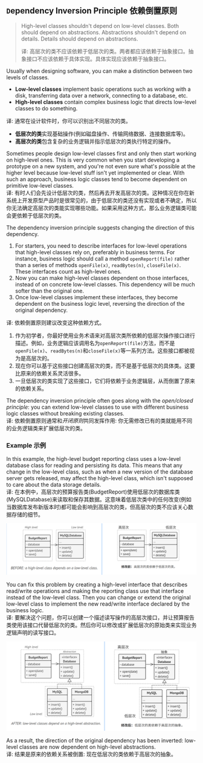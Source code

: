 ## `D`ependency Inversion Principle 依赖倒置原则

> High-level classes shouldn't depend on low-level classes. Both should depend on abstractions. Abstractions shouldn't 
> depend on details. Details should depend on abstractions.
> 
> 译: 高层次的类不应该依赖于低层次的类。两者都应该依赖于抽象接口。抽象接口不应该依赖于具体实现。具体实现应该依赖于抽象接口。

Usually when designing software, you can make a distinction between two levels of classes.
- **Low-level classes** implement basic operations such as working with a disk, transferring data over a network, 
connecting to a database, etc.
- **High-level classes** contain complex business logic that directs low-level classes to do something.

译: 通常在设计软件时，你可以识别出不同层次的类。
- **低层次的类**实现基础操作(例如磁盘操作、传输网络数据、连接数据库等)。
- **高层次的类**包含复杂的业务逻辑并指示低层次的类执行特定的操作。

Sometimes people design low-level classes first and only then start working on high-level ones. This is very common when
you start developing a prototype on a new system, and you're not even sure what's possible at the higher level because
low-level stuff isn't yet implemented or clear. With such an approach, business logic classes tend to become dependent on
primitive low-level classes.   
译: 有时人们会先设计低层次的类，然后再去开发高层次的类。这种情况在你在新系统上开发原型产品时是很常见的，由于低层次的类还没有实现或者不确定，所以
你无法确定高层次的类能实现哪些功能。如果采用这种方式，那么业务逻辑类可能会更依赖于低层次的类。

The dependency inversion principle suggests changing the direction of this dependency.
1. For starters, you need to describe interfaces for low-level operations that high-level classes rely on, preferably 
   in business terms. For instance, business logic should call a method `openReport(file)` rather than a series of methods
   `openFile(x)`, `readBytes(n)`, `closeFile(x)`. These interfaces count as high-level ones.
2. Now you can make high-level classes dependent on those interfaces, instead of on concrete low-level classes. This
   dependency will be much softer than the original one.
3. Once low-level classes implement these interfaces, they become dependent on the business logic level, reversing the
   direction of the original dependency.

译: 依赖倒置原则建议改变这种依赖方式。
1. 作为初学者，你最好使用业务术语来对高层次类所依赖的低层次操作接口进行描述。例如，业务逻辑应该调用名为`openReport(file)`方法，而不是
`openFile(x)`、`readBytes(n)`和`closeFile(x)`等一系列方法。这些接口都被视为是高层次的。
2. 现在你可以基于这些接口创建高层次的类，而不是基于低层次的具体类。这要比原来的依赖关系灵活很多。
3. 一旦低层次的类实现了这些接口，它们将依赖于业务逻辑层，从而倒置了原来的依赖关系。

The dependency inversion principle often goes along with the *open/closed principle*: you can extend low-level classes 
to use with different business logic classes without breaking existing classes.   
译: 依赖倒置原则通常和*开闭原则*共同发挥作用: 你无需修改已有的类就能用不同的业务逻辑类来扩展低层次的类。

### Example 示例
In this example, the high-level budget reporting class uses a low-level database class for reading and persisting its 
data. This means that any change in the low-level class, such as when a new version of the database server gets 
released, may affect the high-level class, which isn't supposed to care about the data storage details.   
译: 在本例中，高层次的预算报告类(BudgetReport)使用低层次的数据库类(MySQLDatabase)来读取和保存其数据。这意味着低层次类中的任何改变(例如
当数据库发布新版本时)都可能会影响到高层次的类，但高层次的类不应该关心数据存储的细节。

![BudgetReport](../../../../assets/uml_BudgetReport_before.png)

You can fix this problem by creating a high-level interface that describes read/write operations and making the 
reporting class use that interface instead of the low-level class. Then you can change or extend the original low-level 
class to implement the new read/write interface declared by the business logic.   
译: 要解决这个问题，你可以创建一个描述读写操作的高层次接口，并让预算报告类使用该接口代替低层次的类。然后你可以修改或扩展低层次的原始类来实现业务
逻辑声明的读写接口。

![BudgetReport](../../../../assets/uml_BudgetReport_after.png)

As a result, the direction of the original dependency has been inverted: low-level classes are now dependent on 
high-level abstractions.   
译: 结果是原来的依赖关系被倒置: 现在低层次的类依赖于高层次的抽象。
